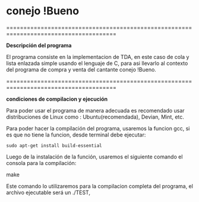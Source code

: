 # conejo !Bueno

======================================================================================

**Descripción del programa**

El programa consiste en la implementacion de TDA, en este caso de cola y lista enlazada simple usando el lenguaje de C, para asi llevarlo al contexto del
programa de compra y venta del cantante conejo !Bueno.

======================================================================================

**condiciones de compilacion y ejecución**

Para poder usar el programa de manera adecuada es recomendado usar distribuciones de Linux como : Ubuntu(recomendada), Devian, Mint, etc.  

Para poder hacer la compilación del programa, usaremos la funcion gcc, si es que no tiene la funcion, desde terminal debe ejecutar:

    sudo apt-get install build-essential

Luego de la instalación de la función, usaremos el siguiente comando el consola para la compilación:

  make

Este comando lo utilizaremos para la compilacion completa del programa, el archivo ejecutable será un ./TEST, 
